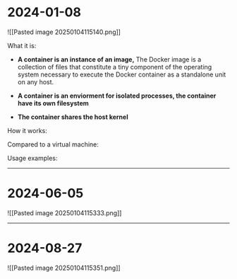 
# 2024-01-08
![[Pasted image 20250104115140.png]]

What it is:
- **A container is an instance of an image,** 
	  The Docker image is a collection of files that constitute a tiny component of the operating system necessary to execute the Docker container as a standalone unit on any host.
	
- **A container is an enviorment for isolated processes, the container have its own filesystem** 
- **The container shares the host kernel**


How it works:


Compared to a virtual machine:


Usage examples:

---
# 2024-06-05
![[Pasted image 20250104115333.png]]



---
# 2024-08-27
![[Pasted image 20250104115351.png]]

